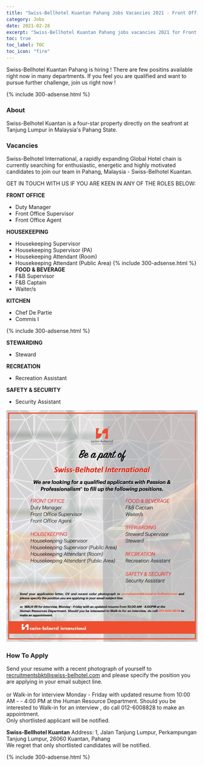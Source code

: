 ```yaml
---
title: "Swiss-Bellhotel Kuantan Pahang Jobs Vacancies 2021 - Front Office, Housekeeping, F&B" 
category: Jobs 
date: 2021-02-28
excerpt: "Swiss-Bellhotel Kuantan Pahang jobs vacancies 2021 for Front Office, Housekeeping, F&B, Kitchen, Stewarding, Recreation, Security"
toc: true 
toc_label: TOC 
toc_icon: "fire" 
--- 
```


Swiss-Bellhotel Kuantan Pahang is hiring ! There are few positins available right now in many departments. If you feel you are qualified and want to pursue further challenge, join us right now !

{% include 300-adsense.html %} 

### About
Swiss-Belhotel Kuantan is a four-star property directly on the seafront at Tanjung Lumpur in Malaysia's Pahang State.

### Vacancies
Swiss-Belhotel International, a rapidly expanding Global Hotel chain is currently searching for enthusiastic, energetic and highly motivated candidates to join our team in Pahang, Malaysia - Swiss-Belhotel Kuantan.

GET IN TOUCH WITH US IF YOU ARE KEEN IN ANY OF THE ROLES BELOW:

**FRONT OFFICE**
- Duty Manager
- Front Office Supervisor
- Front Office Agent

**HOUSEKEEPING**
- Housekeeping Supervisor
- Housekeeping Supervisor (PA)
- Housekeeping Attendant (Room)
- Housekeeping Attendant (Public Area)
{% include 300-adsense.html %} 
**FOOD & BEVERAGE**
- F&B Supervisor
- F&B Captain
- Waiter/s

**KITCHEN**
- Chef De Partie
- Commis I

{% include 300-adsense.html %} 

**STEWARDING** 
- Steward

**RECREATION**
- Recreation Assistant

**SAFETY & SECURITY**
- Security Assistant

![Swiss Belhotel Kuantan Pahang Jobs!](/assets/images/2021-02/swiss-belhotel-kuantan-pahang-jobs-vacancies-2021.jpg "Swiss Belhotel Kuantan Pahang Jobs")

### How To Apply
Send your resume with a recent photograph of yourself to recruitmentsbkt@swiss-belhotel.com and please specify the position you are applying in your email subject line.
<br/><br/>
or Walk-in for interview Monday - Friday with updated resume from 10:00 AM - - 4:00 PM at the Human Resource Department. Should you be interested to Walk-in for an interview , do call 012-6008828 to make an appointment.
<br/>
Only shortlisted applicant will be notified.

**Swiss-Bellhotel Kuantan**
Address: 1, Jalan Tanjung Lumpur, Perkampungan Tanjung Lumpur, 26060 Kuantan, Pahang
<br/>
We regret that only shortlisted candidates will be notified.

{% include 300-adsense.html %} 